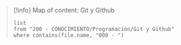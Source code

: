 
> [!info] Map of content: Git y Github
> ```dataview
> list 
> from "200 - CONOCIMIENTO/Programación/Git y Github"
> where contains(file.name, "000 - ")
> ``` 